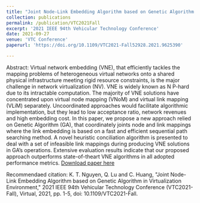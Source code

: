 ```yaml
---
title: "Joint Node-Link Embedding Algorithm based on Genetic Algorithm in Virtualization Environment"
collection: publications
permalink: /publication/VTC2021Fall
excerpt: '2021 IEEE 94th Vehicular Technology Conference'
date: 2021-09-27
venue: 'VTC Conference'
paperurl: 'https://doi.org/10.1109/VTC2021-Fall52928.2021.9625390'

---
```

Abstract:
Virtual network embedding (VNE), that efficiently tackles the mapping problems of heterogeneous virtual networks onto a shared physical infrastructure meeting rigid resource constraints, is the major challenge in network virtualization (NV). VNE is widely known as N P-hard due to its intractable computation. The majority of VNE solutions have concentrated
upon virtual node mapping (VNoM) and virtual link mapping (VLiM) separately. Uncoordinated approaches would facilitate algorithmic implementation, but they lead to low acceptance ratio, network revenues and high embedding cost. In this paper, we propose a new approach relied on Genetic Algorithm (GA), that coordinately joints node and link mappings where the link embedding is based on a fast and efficient sequential path searching method. A novel heuristic conciliation algorithm is presented
to deal with a set of infeasible link mappings during producing VNE solutions in GA’s operations. Extensive evaluation results indicate that our proposed approach outperforms state-of-theart VNE algorithms in all adopted performance metrics.
[Download paper here](https://doi.org/10.1109/VTC2021-Fall52928.2021.9625390)

Recommendaed citation: K. T. Nguyen, Q. Lu and C. Huang, "Joint Node-Link Embedding Algorithm based on Genetic Algorithm in Virtualization Environment," 2021 IEEE 94th Vehicular Technology Conference (VTC2021-Fall), Virtual, 2021, pp. 1-5, doi: 10.1109/VTC2021-Fall.
